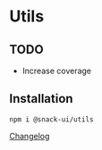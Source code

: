 # Utils

## TODO

- Increase coverage

## Installation

`npm i @snack-ui/utils`

[Changelog](./CHANGELOG.md)
